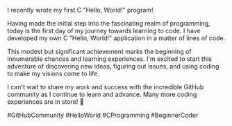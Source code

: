 I recently wrote my first C "Hello, World!" program! 

Having made the initial step into the fascinating realm of programming, today is the first day of my journey towards learning to code. I have developed my own C "Hello, World!" application in a matter of lines of code.

This modest but significant achievement marks the beginning of innumerable chances and learning experiences. I'm excited to start this adventure of discovering new ideas, figuring out issues, and using coding to make my visions come to life.

I can't wait to share my work and success with the incredible GitHub community as I continue to learn and advance. Many more coding experiences are in store! 🎉

#GitHubCommunity #HelloWorld #CProgramming #BeginnerCoder
